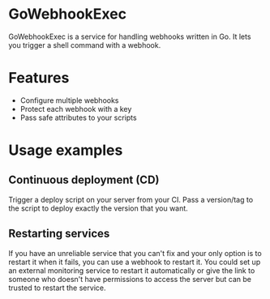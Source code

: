 GoWebhookExec
===============

GoWebhookExec is a service for handling webhooks written in Go. It lets you trigger a shell command with a webhook.

# Features

* Configure multiple webhooks
* Protect each webhook with a key
* Pass safe attributes to your scripts

# Usage examples

## Continuous deployment (CD)

Trigger a deploy script on your server from your CI. Pass a version/tag to the script to deploy exactly the version that
you want.

## Restarting services

If you have an unreliable service that you can't fix and your only option is to restart it when it fails, you can use a
webhook to restart it. You could set up an external monitoring service to restart it automatically or give the link to
someone who doesn't have permissions to access the server but can be trusted to restart the service.
